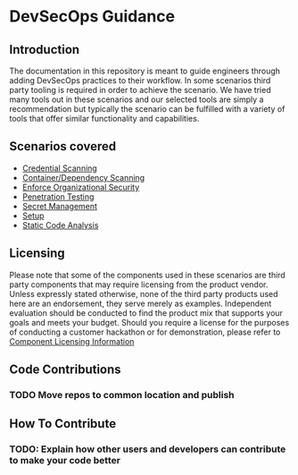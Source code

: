 # DevSecOps Guidance

## Introduction

The documentation in this repository is meant to guide engineers through adding DevSecOps practices to their workflow.  In some scenarios third party tooling is required in order to achieve the scenario.  We have tried many tools out in these scenarios and our selected tools are simply a recommendation but typically the scenario can be fulfilled with a variety of tools that offer similar functionality and capabilities.

## Scenarios covered

- [Credential Scanning](./Scenarios/CredentialScanning/README.md)
- [Container/Dependency Scanning](./Scenarios/DependencyContainerScanning/README.md)
- [Enforce Organizational Security](./Scenarios/EnforceOrgSecurityPolicy/README.md)
- [Penetration Testing](./Scenarios/PenetrationTesting/README.md)
- [Secret Management](./Scenarios/SecretManagement/README.md)
- [Setup](./Scenarios/Setup/Whitesource.md)
- [Static Code Analysis](./Scenarios/StaticCodeAnalysis/README.md)

## Licensing

Please note that some of the components used in these scenarios are third party components that may require licensing from the product vendor. Unless expressly stated otherwise, none of the third party products used here are an endorsement, they serve merely as examples. Independent evaluation should be conducted to find the product mix that supports your goals and meets your budget. Should you require a license for the purposes of conducting a customer hackathon or for demonstration, please refer to  [Component Licensing Information](./Scenarios/ComponentLicensingInfo/README.md)

## Code Contributions

### TODO Move repos to common location and publish

## How To Contribute

### TODO: Explain how other users and developers can contribute to make your code better

